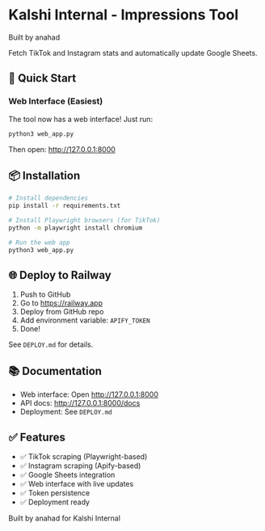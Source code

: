 # Kalshi Internal - Impressions Tool

Built by anahad

Fetch TikTok and Instagram stats and automatically update Google Sheets.

## 🚀 Quick Start

### Web Interface (Easiest)

The tool now has a web interface! Just run:

```bash
python3 web_app.py
```

Then open: http://127.0.0.1:8000

## 📦 Installation

```bash
# Install dependencies
pip install -r requirements.txt

# Install Playwright browsers (for TikTok)
python -m playwright install chromium

# Run the web app
python3 web_app.py
```

## 🌐 Deploy to Railway

1. Push to GitHub
2. Go to https://railway.app
3. Deploy from GitHub repo
4. Add environment variable: `APIFY_TOKEN`
5. Done!

See `DEPLOY.md` for details.

## 📚 Documentation

- Web interface: Open http://127.0.0.1:8000
- API docs: http://127.0.0.1:8000/docs
- Deployment: See `DEPLOY.md`

## ✅ Features

- ✅ TikTok scraping (Playwright-based)
- ✅ Instagram scraping (Apify-based)
- ✅ Google Sheets integration
- ✅ Web interface with live updates
- ✅ Token persistence
- ✅ Deployment ready

Built by anahad for Kalshi Internal
